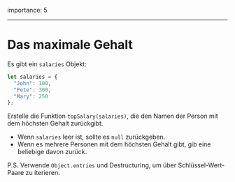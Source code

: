 importance: 5

---

# Das maximale Gehalt

Es gibt ein `salaries` Objekt:

```js
let salaries = {
  "John": 100,
  "Pete": 300,
  "Mary": 250
};
```

Erstelle die Funktion `topSalary(salaries)`, die den Namen der Person mit dem höchsten Gehalt zurückgibt.

- Wenn `salaries` leer ist, sollte es `null` zurückgeben.
- Wenn es mehrere Personen mit dem höchsten Gehalt gibt, gib eine beliebige davon zurück.

P.S. Verwende `Object.entries` und Destructuring, um über Schlüssel-Wert-Paare zu iterieren.
